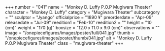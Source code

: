 +++
number = "041"
name = "Monkey D. Luffy P.O.P Mugiwara Theater"
character = "Monkey D. Luffy"
category = "Mugiwara Theater"
subcategory = ""
sculptor = "Jyango"
officialprice = "1890 ¥"
preorderdate = "Apr-09"
releasedate = "Jul-09"
reedition1 = "Feb-10"
reedition2 = ""
height = "10 (cm)"
weight = "170 (g)"
boxsize = "12.0 x 11.0 x 9.0 (cm)"
observations = ""
image = "/onepiecefigures/images/poster/full/041.jpg"
thumb = "/onepiecefigures/images/poster/thumb/041.jpg"
alt = "Monkey D. Luffy P.O.P Mugiwara Theater"
class = "mugiwara-theater"
+++
